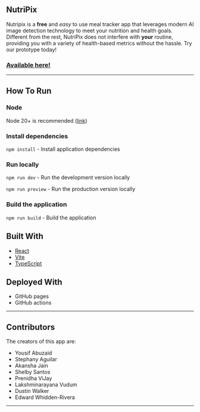 ## NutriPix
Nutripix is a **free** and *easy* to use meal tracker app that leverages modern AI image detection technology to meet your nutrition and health goals. Different from the rest, NutriPix does not interfere with **your** routine, providing you with a variety of health-based metrics without the hassle. Try our prototype today!

### [Available here!](https://dustin-walker.github.io/NutriPix/)
***

## How To Run
### Node
Node 20+ is recommended ([link](https://nodejs.org/en/download/package-manager))

### Install dependencies
`npm install` - Install application dependencies

### Run locally
`npm run dev` - Run the development version locally

`npm run preview` - Run the production version locally

### Build the application
`npm run build` - Build the application

## Built With
* [React](https://react.dev/)
* [Vite](https://vitejs.dev/)
* [TypeScript](https://www.typescriptlang.org/)

## Deployed With
* GitHub pages
* GitHub actions

*** 
## Contributors
The creators of this app are:
* Yousif Abuzaid
* Stephany Aguilar
* Akansha Jain
* Shelby Santos
* Prenidha ViJay
* Lakshminarayana Vudum
* Dustin Walker
* Edward Whidden-Rivera
***
